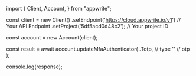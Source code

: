import { Client, Account,  } from "appwrite";

const client = new Client()
    .setEndpoint('https://cloud.appwrite.io/v1') // Your API Endpoint
    .setProject('5df5acd0d48c2'); // Your project ID

const account = new Account(client);

const result = await account.updateMfaAuthenticator(
    .Totp, // type
    '<OTP>' // otp
);

console.log(response);
